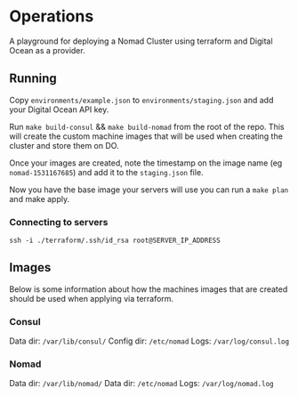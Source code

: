  # Operations

 A playground for deploying a Nomad Cluster using terraform and Digital Ocean as a provider.

## Running

Copy `environments/example.json` to `environments/staging.json` and add your Digital Ocean API key.

Run `make build-consul` && `make build-nomad` from the root of the repo. This will create the custom machine images that will be used when creating the cluster and store them on DO.

Once your images are created, note the timestamp on the image name (eg `nomad-1531167685`) and add it to the `staging.json` file.

Now you have the base image your servers will use you can run a `make plan` and make apply.

### Connecting to servers

`ssh -i ./terraform/.ssh/id_rsa root@SERVER_IP_ADDRESS`

## Images

Below is some information about how the machines images that are created should be used when applying via terraform.

### Consul

Data dir: `/var/lib/consul/`
Config dir: `/etc/nomad`
Logs: `/var/log/consul.log`

### Nomad

Data dir: `/var/lib/nomad/`
Data dir: `/etc/nomad`
Logs: `/var/log/nomad.log`
